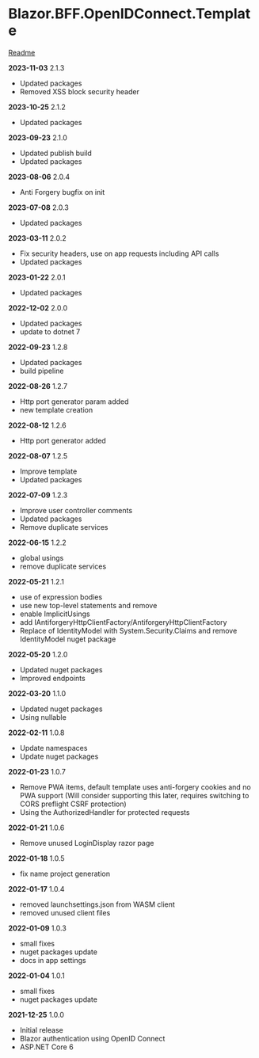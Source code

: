 # Blazor.BFF.OpenIDConnect.Template

[Readme](https://github.com/damienbod/Blazor.BFF.OpenIDConnect.Template/blob/main/README.md) 

**2023-11-03** 2.1.3
- Updated packages
- Removed XSS block security header

**2023-10-25** 2.1.2
- Updated packages

**2023-09-23** 2.1.0
- Updated publish build
- Updated packages

**2023-08-06** 2.0.4
- Anti Forgery bugfix on init

**2023-07-08** 2.0.3
- Updated packages

**2023-03-11** 2.0.2
- Fix security headers, use on app requests including API calls
- Updated packages

**2023-01-22** 2.0.1
- Updated packages

**2022-12-02** 2.0.0
- Updated packages
- update to dotnet 7

**2022-09-23** 1.2.8
- Updated packages
- build pipeline

**2022-08-26** 1.2.7
- Http port generator param added
- new template creation

**2022-08-12** 1.2.6
- Http port generator added

**2022-08-07** 1.2.5
- Improve template
- Updated packages

**2022-07-09** 1.2.3
- Improve user controller comments
- Updated packages
- Remove duplicate services

**2022-06-15** 1.2.2
- global usings
- remove duplicate services

**2022-05-21** 1.2.1
- use of expression bodies
- use new top-level statements and remove
- enable ImplicitUsings
- add IAntiforgeryHttpClientFactory/AntiforgeryHttpClientFactory
- Replace of IdentityModel with System.Security.Claims and remove IdentityModel nuget package

**2022-05-20** 1.2.0
- Updated nuget packages
- Improved endpoints

**2022-03-20** 1.1.0
- Updated nuget packages
- Using nullable

**2022-02-11** 1.0.8
- Update namespaces
- Update nuget packages

**2022-01-23** 1.0.7
- Remove PWA items, default template uses anti-forgery cookies and no PWA support
  (Will consider supporting this later, requires switching to CORS preflight CSRF protection)
- Using the AuthorizedHandler for protected requests

**2022-01-21** 1.0.6
- Remove unused LoginDisplay razor page

**2022-01-18** 1.0.5
- fix name project generation

**2022-01-17** 1.0.4
- removed launchsettings.json from WASM client
- removed unused client files

**2022-01-09** 1.0.3
- small fixes
- nuget packages update
- docs in app settings

**2022-01-04** 1.0.1
- small fixes
- nuget packages update

**2021-12-25** 1.0.0
- Initial release 
- Blazor authentication using OpenID Connect
- ASP.NET Core 6


